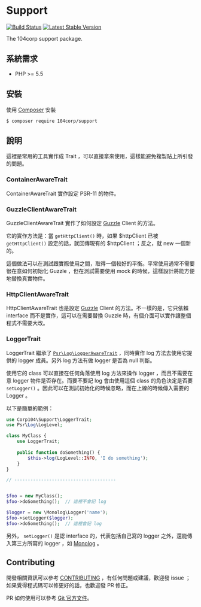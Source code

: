 # Support

[![Build Status](https://travis-ci.org/104corp/php-support.svg?branch=master)](https://travis-ci.org/104corp/php-support)
[![Latest Stable Version](https://poser.pugx.org/104corp/support/v/stable)](https://packagist.org/packages/104corp/support)

The 104corp support package.

## 系統需求

* PHP >= 5.5

## 安裝

使用 [Composer][] 安裝

```
$ composer require 104corp/support
```

## 說明

這裡是常用的工具實作成 Trait ，可以直接拿來使用，這樣能避免複製貼上所引發的問題。

### ContainerAwareTrait

ContainerAwareTrait 實作設定 PSR-11 的物件。

### GuzzleClientAwareTrait

GuzzleClientAwareTrait 實作了如何設定 [Guzzle][] Client 的方法。

它的實作方法是：當 `getHttpClient()` 時，如果 $httpClient 已被 `getHttpClient()` 設定的話，就回傳現有的 $httpClient ；反之，就 new 一個新的。

這個做法可以在測試跟實際使用之間，取得一個較好的平衡。平常使用通常不需要很在意如何初始化 Guzzle ，但在測試需要使用 mock 的時候，這樣設計將能方便地替換真實物件。

### HttpClientAwareTrait

HttpClientAwareTrait 也是設定 [Guzzle][] Client 的方法。不一樣的是，它只依賴 interface 而不是實作，這可以在需要替換 Guzzle 時，有個介面可以實作讓整個程式不需要大改。

### LoggerTrait

LoggerTrait 繼承了 [`Psr\Log\LoggerAwareTrait`](https://github.com/php-fig/log/blob/master/Psr/Log/LoggerAwareTrait.php) ，同時實作 log 方法去使用它提供的 logger 成員。另外 log 方法有做 logger 是否為 null 判斷。

使用它的 class 可以直接在任何角落使用 log 方法來操作 logger ，而且不需要在意 logger 物件是否存在。而要不要記 log 會由使用這個 class 的角色決定是否要 `setLogger()` 。因此可以在測試初始化的時候忽略，而在上線的時候傳入需要的 Logger 。

以下是簡單的範例：

```php
use Corp104\Support\LoggerTrait;
use Psr\Log\LogLevel;

class MyClass {
    use LoggerTrait;
    
    public function doSomething() {
        $this->log(LogLevel::INFO, 'I do something');
    }
}

// --------------------------------------


$foo = new MyClass();
$foo->doSomething();  // 這裡不會記 log

$logger = new \Monolog\Logger('name');
$foo->setLogger($logger);
$foo->doSomething();  // 這裡會記 log 
```

另外， `setLogger()` 是認 interface 的，代表包括自己寫的 logger 之外，還能傳入第三方所寫的 logger ，如 [Monolog][] 。

## Contributing

開發相關資訊可以參考 [CONTRIBUTING](/CONTRIBUTING.md) ，有任何問題或建議，歡迎發 issue ；如果覺得程式碼可以修更好的話，也歡迎發 PR 修正。

PR 如何使用可以參考 [Git 官方文件](https://git-scm.com/book/zh-tw/v2/GitHub-%E5%8F%83%E8%88%87%E4%B8%80%E5%80%8B%E5%B0%88%E6%A1%88)。

[Composer]: https://getcomposer.org/
[Guzzle]: http://docs.guzzlephp.org/en/latest/
[Monolog]: https://github.com/Seldaek/monolog

